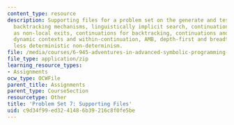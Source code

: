 ```yaml
---
content_type: resource
description: Supporting files for a problem set on the generate and test technique,
  backtracking mechanisms, linguistically implicit search, continuations, continuations
  as non-local exits, continuations for backtracking, continuations and dynamic contexts,
  dynamic contexts and within-continuation, AMB, depth-first and breadth-first, and
  less deterministic non-determinism.
file: /media/courses/6-945-adventures-in-advanced-symbolic-programming-spring-2009/c9d34f99ed3241486b39216c8f0fe5be_assn07.zip
file_type: application/zip
learning_resource_types:
- Assignments
ocw_type: OCWFile
parent_title: Assignments
parent_type: CourseSection
resourcetype: Other
title: 'Problem Set 7: Supporting Files'
uid: c9d34f99-ed32-4148-6b39-216c8f0fe5be
---
```

